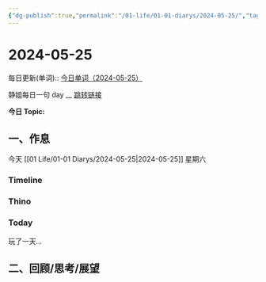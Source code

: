 ```yaml
---
{"dg-publish":true,"permalink":"/01-life/01-01-diarys/2024-05-25/","tags":["Diary"]}
---
```



# 2024-05-25
每日更新(单词)::
[今日单词（2024-05-25）](https://www.123pan.com/s/FckCjv-cjUUA.html)

静姐每日一句 day __
[跳转链接](https://www.123pan.com/FileView?fileId=5435933&shareKey=FckCjv-cjUUA&sharePwd=)

**今日 Topic:** 
## 一、作息
今天 [[01 Life/01-01 Diarys/2024-05-25\|2024-05-25]] 星期六

### Timeline

### Thino

### Today

玩了一天...

## 二、回顾/思考/展望






